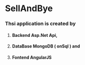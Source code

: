 # SellAndBye
### Thsi application is created by 
1. #### Backend Asp.Net Api,
2. #### DataBase MongoDB ( onSql ) and
3. #### Fontend AngularJS
